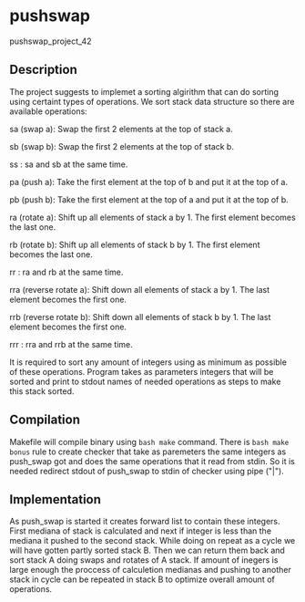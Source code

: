 # pushswap
pushswap_project_42

## Description

The project suggests to implemet a sorting algirithm that can do sorting using certaint types of operations.
We sort stack data structure so there are available operations:

sa (swap a): Swap the first 2 elements at the top of stack a.

sb (swap b): Swap the first 2 elements at the top of stack b.

ss : sa and sb at the same time.

pa (push a): Take the first element at the top of b and put it at the top of a.

pb (push b): Take the first element at the top of a and put it at the top of b.

ra (rotate a): Shift up all elements of stack a by 1. The first element becomes the last one.

rb (rotate b): Shift up all elements of stack b by 1. The first element becomes the last one.

rr : ra and rb at the same time.

rra (reverse rotate a): Shift down all elements of stack a by 1. The last element becomes the first one.

rrb (reverse rotate b): Shift down all elements of stack b by 1. The last element becomes the first one.

rrr : rra and rrb at the same time.

It is required to sort any amount of integers using as minimum as possible of these operations.
Program takes as parameters integers that will be sorted and print to stdout names of needed operations as steps to make this stack sorted.

## Compilation

Makefile will compile binary using ```bash make``` command.
There is ```bash make bonus``` rule to create checker that take as paremeters the same integers as push_swap got and does the same operations that it read from stdin.
So it is needed redirect stdout of push_swap to stdin of checker using pipe ("|").

## Implementation

As push_swap is started it creates forward list to contain these integers.
First mediana of stack is calculated and next if integer is less than the mediana it pushed to the second stack.
While doing on repeat as a cycle we will have gotten partly sorted stack B. Then we can return them back and sort stack A doing swaps and rotates of A stack.
If amount of inegers is large enough the proccess of calculetion medianas and pushing to another stack in cycle can be repeated in stack B to optimize overall amount of operations.
